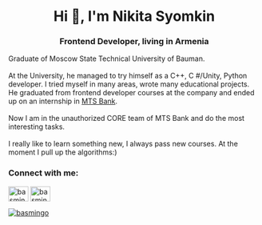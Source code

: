 <h1 align="center">Hi 👋, I'm Nikita Syomkin</h1>
<h3 align="center">Frontend Developer, living in Armenia</h3>

Graduate of Moscow State Technical University of Bauman. </br> </br>
At the University, he managed to try himself as a C++, C #/Unity, Python developer.
I tried myself in many areas, wrote many educational projects. 
He graduated from frontend developer courses at the company and ended up on an internship in <a href="https://www.mtsbank.ru/" target="blank">MTS Bank</a>. </br></br>
Now I am in the unauthorized CORE team of MTS Bank and do the most interesting tasks.  </br></br>
I really like to learn something new, I always pass new courses. At the moment I pull up the algorithms:)


<h3 align="left">Connect with me:</h3>
<p align="left">
<a href="https://www.linkedin.com/in/nsyomkin/" target="blank"><img align="center" src="https://raw.githubusercontent.com/rahuldkjain/github-profile-readme-generator/master/src/images/icons/Social/linked-in-alt.svg" alt="basmingo" height="30" width="40" /></a>
<a href="https://instagram.com/nikita_s123" target="blank"><img align="center" src="https://raw.githubusercontent.com/rahuldkjain/github-profile-readme-generator/master/src/images/icons/Social/instagram.svg" alt="basmingo" height="30" width="40" /></a>
</p>

<a href="https://www.codewars.com/users/SyomkinNikita/badges/large?theme=light" target="blank"><img align="center" 
src="https://www.codewars.com/users/SyomkinNikita/badges/large?theme=light" alt="basmingo" /></a>

